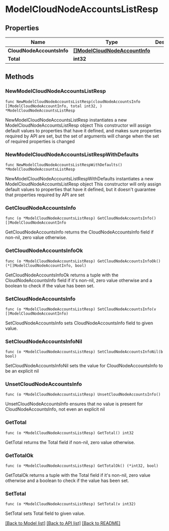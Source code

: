 # ModelCloudNodeAccountsListResp

## Properties

Name | Type | Description | Notes
------------ | ------------- | ------------- | -------------
**CloudNodeAccountsInfo** | [**[]ModelCloudNodeAccountInfo**](ModelCloudNodeAccountInfo.md) |  | 
**Total** | **int32** |  | 

## Methods

### NewModelCloudNodeAccountsListResp

`func NewModelCloudNodeAccountsListResp(cloudNodeAccountsInfo []ModelCloudNodeAccountInfo, total int32, ) *ModelCloudNodeAccountsListResp`

NewModelCloudNodeAccountsListResp instantiates a new ModelCloudNodeAccountsListResp object
This constructor will assign default values to properties that have it defined,
and makes sure properties required by API are set, but the set of arguments
will change when the set of required properties is changed

### NewModelCloudNodeAccountsListRespWithDefaults

`func NewModelCloudNodeAccountsListRespWithDefaults() *ModelCloudNodeAccountsListResp`

NewModelCloudNodeAccountsListRespWithDefaults instantiates a new ModelCloudNodeAccountsListResp object
This constructor will only assign default values to properties that have it defined,
but it doesn't guarantee that properties required by API are set

### GetCloudNodeAccountsInfo

`func (o *ModelCloudNodeAccountsListResp) GetCloudNodeAccountsInfo() []ModelCloudNodeAccountInfo`

GetCloudNodeAccountsInfo returns the CloudNodeAccountsInfo field if non-nil, zero value otherwise.

### GetCloudNodeAccountsInfoOk

`func (o *ModelCloudNodeAccountsListResp) GetCloudNodeAccountsInfoOk() (*[]ModelCloudNodeAccountInfo, bool)`

GetCloudNodeAccountsInfoOk returns a tuple with the CloudNodeAccountsInfo field if it's non-nil, zero value otherwise
and a boolean to check if the value has been set.

### SetCloudNodeAccountsInfo

`func (o *ModelCloudNodeAccountsListResp) SetCloudNodeAccountsInfo(v []ModelCloudNodeAccountInfo)`

SetCloudNodeAccountsInfo sets CloudNodeAccountsInfo field to given value.


### SetCloudNodeAccountsInfoNil

`func (o *ModelCloudNodeAccountsListResp) SetCloudNodeAccountsInfoNil(b bool)`

 SetCloudNodeAccountsInfoNil sets the value for CloudNodeAccountsInfo to be an explicit nil

### UnsetCloudNodeAccountsInfo
`func (o *ModelCloudNodeAccountsListResp) UnsetCloudNodeAccountsInfo()`

UnsetCloudNodeAccountsInfo ensures that no value is present for CloudNodeAccountsInfo, not even an explicit nil
### GetTotal

`func (o *ModelCloudNodeAccountsListResp) GetTotal() int32`

GetTotal returns the Total field if non-nil, zero value otherwise.

### GetTotalOk

`func (o *ModelCloudNodeAccountsListResp) GetTotalOk() (*int32, bool)`

GetTotalOk returns a tuple with the Total field if it's non-nil, zero value otherwise
and a boolean to check if the value has been set.

### SetTotal

`func (o *ModelCloudNodeAccountsListResp) SetTotal(v int32)`

SetTotal sets Total field to given value.



[[Back to Model list]](../README.md#documentation-for-models) [[Back to API list]](../README.md#documentation-for-api-endpoints) [[Back to README]](../README.md)


